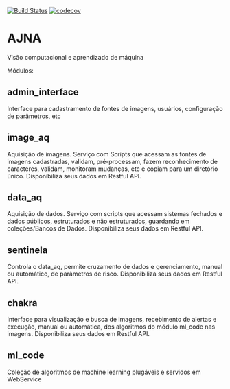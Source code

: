 [![Build Status](https://travis-ci.org/IvanBrasilico/raspa-preco.svg?branch=master)](https://travis-ci.org/IvanBrasilico/raspa-preco) [![codecov](https://codecov.io/gh/IvanBrasilico/raspa-preco/branch/master/graph/badge.svg)](https://codecov.io/gh/IvanBrasilico/raspa-preco)

# AJNA

Visão computacional e aprendizado de máquina 


Módulos:

## admin_interface

Interface para cadastramento de fontes de imagens, usuários, configuração de parâmetros, etc

## image_aq

Aquisição de imagens. Serviço com Scripts que acessam as fontes de imagens cadastradas, validam, pré-processam, fazem reconhecimento de caracteres, validam, monitoram mudanças, etc e copiam para um diretório único. Disponibiliza seus dados em Restful API.

## data_aq 

Aquisição de dados. Serviço com scripts que acessam sistemas fechados e dados públicos, estruturados e não estruturados, guardando em coleções/Bancos de Dados. Disponibiliza seus dados em Restful API.

## sentinela
 
Controla o data_aq, permite cruzamento de dados e gerenciamento, manual ou automático, de parâmetros de risco. Disponibiliza seus dados em Restful API.

## chakra

Interface para visualização e busca de imagens, recebimento de alertas e execução, manual ou automática, dos algoritmos do módulo ml_code nas imagens. Disponibiliza seus dados em Restful API.

## ml_code

Coleção de algoritmos de machine learning plugáveis e servidos em WebService
